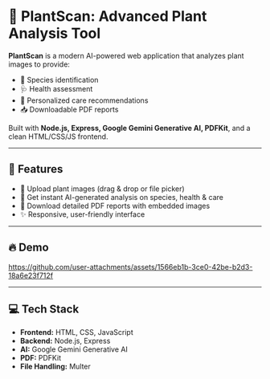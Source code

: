 # 🌱 PlantScan: Advanced Plant Analysis Tool

**PlantScan** is a modern AI-powered web application that analyzes plant images to provide:
- 📖 Species identification
- 🩺 Health assessment
- 📝 Personalized care recommendations
- 📥 Downloadable PDF reports

Built with **Node.js, Express, Google Gemini Generative AI, PDFKit**, and a clean HTML/CSS/JS frontend.

---

## 🚀 Features
- 📸 Upload plant images (drag & drop or file picker)
- 🤖 Get instant AI-generated analysis on species, health & care
- 📄 Download detailed PDF reports with embedded images
- ✨ Responsive, user-friendly interface

---

## 🔥 Demo

https://github.com/user-attachments/assets/1566eb1b-3ce0-42be-b2d3-18a6e23f712f

---

## 💻 Tech Stack
- **Frontend:** HTML, CSS, JavaScript
- **Backend:** Node.js, Express
- **AI:** Google Gemini Generative AI
- **PDF:** PDFKit
- **File Handling:** Multer

